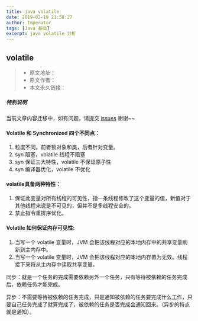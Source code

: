 ```yaml
---
title: java volatile
date: 2019-02-19 21:58:27
author: Imperator
tags: [Java 基础]
excerpt: java volatile 分析
---
```



## volatile

> * 原文地址：[]()
> * 原文作者：[]()
> * 本文永久链接：[]()

##### **特别说明**

当前文章内容迁移中，如有问题，请提交 [issues](https://github.com/Starrier/starrier.github.io/issues) 谢谢~~

#### Volatile 和 Synchronized 四个不同点：

1. 粒度不同，前者锁对象和类，后者针对变量。
2. syn 阻塞，volatile 线程不阻塞
3. syn 保证三大特性，volatile 不保证原子性
4. syn 编译器优化，volatile 不优化

#### volatile具备两种特性：

1. 保证此变量对所有线程的可见性，指一条线程修改了这个变量的值，新值对于其他线程来说是不可见的，但并不是多线程安全的。
2. 禁止指令重排序优化。

#### Volatile 如何保证内存可见性:

1. 当写一个 volatile 变量时，JVM 会把该线程对应的本地内存中的共享变量刷新到主内存中。
2. 当写一个 volatile 变量时，JVM 会把该线程对应的本地内存置为无效。线程接下来将从主内存中读取共享变量。

同步：就是一个任务的完成需要依赖另外一个任务，只有等待被依赖的任务完成后，依赖任务才能完成。

异步：不需要等待被依赖的任务完成，只是通知被依赖的任务要完成什么工作，只要自己任务完成了就算完成了，被依赖的任务是否完成会通知回来。（异步的特点就是通知）。
